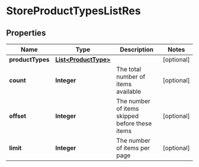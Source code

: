 # StoreProductTypesListRes

## Properties
Name | Type | Description | Notes
------------ | ------------- | ------------- | -------------
**productTypes** | [**List&lt;ProductType&gt;**](ProductType.md) |  |  [optional]
**count** | **Integer** | The total number of items available |  [optional]
**offset** | **Integer** | The number of items skipped before these items |  [optional]
**limit** | **Integer** | The number of items per page |  [optional]
